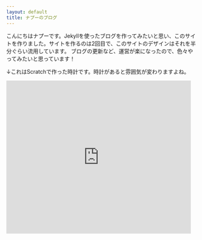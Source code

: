 ```yaml
---
layout: default
title: ナプーのブログ
---
```

こんにちはナプーです。Jekyllを使ったブログを作ってみたいと思い、このサイトを作りました。サイトを作るのは2回目で、このサイトのデザインはそれを半分ぐらい流用しています。
ブログの更新など、運営が楽になったので、色々やってみたいと思っています！

↓これはScratchで作った時計です。時計があると雰囲気が変わりますよね。
<a>
<iframe src="https://turbowarp.org/434731718/embed" allowtransparency="true" width="485" height="402" frameborder="0" scrolling="no" allowfullscreen?hqpen?autoplay></iframe>
</a>
